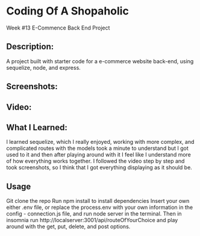 # Coding Of A Shopaholic
Week #13 E-Commence Back End Project 

## Description:
A project built with starter code for a e-commerce website back-end, using sequelize, node, and express.

## Screenshots:

## Video:

## What I Learned:
I learned sequelize, which I really enjoyed, working with more complex, and complicated routes with the models took a minute to understand but I got used to it and then after playing around with it I feel like I understand more of how everything works together.
I followed the video step by step and took screenshots, so I think that I got everything displaying as it should be.  

## Usage
Git clone the repo
Run npm install to install dependencies
Insert your own either .env file, or replace the process.env with your own information in the config - connection.js file, and run node server in the terminal. Then in insomnia run http://localserver:3001/api/routeOfYourChoice and play around with the get, put, delete, and post options. 
